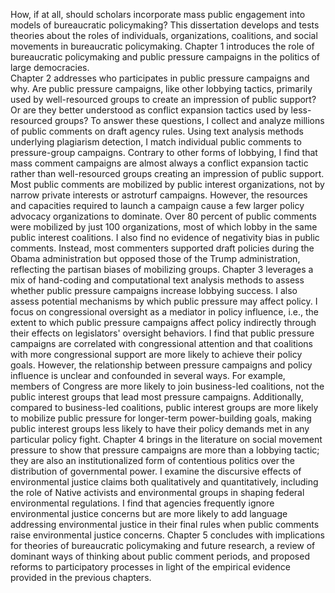 How, if at all, should scholars incorporate mass public engagement into models of bureaucratic policymaking? This dissertation develops and tests theories about the roles of individuals, organizations, coalitions, and social movements in bureaucratic policymaking. 
Chapter 1 introduces the role of bureaucratic policymaking and public pressure campaigns in the politics of large democracies.  
Chapter 2 addresses who participates in public pressure campaigns and why. Are public pressure campaigns, like other lobbying tactics, primarily used by well-resourced groups to create an impression of public support? Or are they better understood as conflict expansion tactics used by less-resourced groups? To answer these questions, I collect and analyze millions of public comments on draft agency rules. Using text analysis methods underlying plagiarism detection, I match individual public comments to pressure-group campaigns. Contrary to other forms of lobbying, I find that mass comment campaigns are almost always a conflict expansion tactic rather than well-resourced groups creating an impression of public support. Most public comments are mobilized by public interest organizations, not by narrow private interests or astroturf campaigns. However, the resources and capacities required to launch a campaign cause a few larger policy advocacy organizations to dominate. Over 80 percent of public comments were mobilized by just 100 organizations, most of which lobby in the same public interest coalitions. I also find no evidence of negativity bias in public comments. Instead, most commenters supported draft policies during the Obama administration but opposed those of the Trump administration, reflecting the partisan biases of mobilizing groups.
Chapter 3 leverages a mix of hand-coding and computational text analysis methods to assess whether public pressure campaigns increase lobbying success. I also assess potential mechanisms by which public pressure may affect policy. I focus on congressional oversight as a mediator in policy influence, i.e., the extent to which public pressure campaigns affect policy indirectly through their effects on legislators' oversight behaviors. I find that public pressure campaigns are correlated with congressional attention and that coalitions with more congressional support are more likely to achieve their policy goals. However, the relationship between pressure campaigns and policy influence is unclear and confounded in several ways. For example, members of Congress are more likely to join business-led coalitions, not the public interest groups that lead most pressure campaigns. Additionally, compared to business-led coalitions, public interest groups are more likely to mobilize public pressure for longer-term power-building goals, making public interest groups less likely to have their policy demands met in any particular policy fight.
Chapter 4 brings in the literature on social movement pressure to show that pressure campaigns are more than a lobbying tactic; they are also an institutionalized form of contentious politics over the distribution of governmental power. I examine the discursive effects of environmental justice claims both qualitatively and quantitatively, including the role of Native activists and environmental groups in shaping federal environmental regulations. I find that agencies frequently ignore environmental justice concerns but are more likely to add language addressing environmental justice in their final rules when public comments raise environmental justice concerns. 
Chapter 5 concludes with implications for theories of bureaucratic policymaking and future research, a review of dominant ways of thinking about public comment periods, and proposed reforms to participatory processes in light of the empirical evidence provided in the previous chapters.